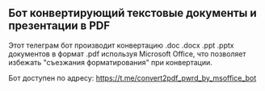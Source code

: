 ## Бот конвертирующий текстовые документы и презентации в PDF

Этот телеграм бот производит конвертацию .doc .docx .ppt .pptx документов в формат .pdf используя Microsoft Office, что позволяет избежать "съезжания форматирования" при конвертации.

Бот доступен по адресу: https://t.me/convert2pdf_pwrd_by_msoffice_bot
